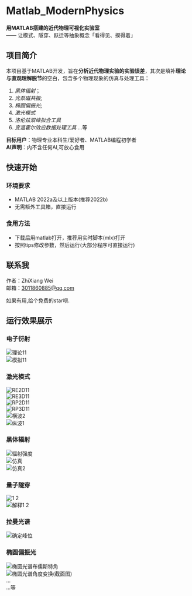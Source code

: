 #  Matlab_ModernPhysics  
**用MATLAB搭建的近代物理可视化实验室**  
—— 让模式、隧穿、跃迁等抽象概念「看得见、摸得着」  

##  项目简介  
本项目基于MATLAB开发，旨在**分析近代物理实验的实验误差**，其次是填补**理论与直观理解脱节**的空白，包含多个物理现象的仿真与处理工具：  
1. *黑体辐射*；
2. *光泵磁共振*;
3. *椭圆偏振光*;
4. *激光模式*
5. *洛伦兹双峰拟合工具*
6. *变温霍尔效应数据处理工具*
...等

**目标用户**：物理专业本科生/爱好者、MATLAB编程初学者  
**AI声明**：内不含任何AI,可放心食用

## 快速开始
### 环境要求  
- MATLAB 2022a及以上版本(推荐2022b)  
- 无需额外工具箱，直接运行
### 食用方法
- 下载后用matlab打开，推荐用实时脚本(mlx)打开
- 按照tips修改参数，然后运行(大部分程序可直接运行)

## 联系我
作者：ZhiXiang Wei  
邮箱：3011860885@qq.com
  
如果有用,给个免费的star呗.
  
## 运行效果展示
### 电子衍射
![理论11](https://github.com/user-attachments/assets/42e37b09-758d-402d-8036-845ab9c73388)  
![模拟11](https://github.com/user-attachments/assets/2ee18aca-f17c-4883-8458-818b8547b903)  
### 激光模式
![RE2D11](https://github.com/user-attachments/assets/b38b5049-7b97-4480-a151-72bfff631d6e)  
![RE3D11](https://github.com/user-attachments/assets/3038301c-16e9-44bc-bfb3-7abb532e82af)  
![RP2D11](https://github.com/user-attachments/assets/fd1e1bd6-96f8-463f-a04d-4cd31fa68444)  
![RP3D11](https://github.com/user-attachments/assets/8a840a8e-a79e-40ac-a564-d8cd432152bc)  
![横波2](https://github.com/user-attachments/assets/e56e1c25-3e80-4994-b8c5-24eebc1b8469)  
![纵波1](https://github.com/user-attachments/assets/bd8a0c4c-deff-451a-8f0d-31366c20676d)  
### 黑体辐射
![辐射强度](https://github.com/user-attachments/assets/dc625fdb-f908-43a8-8da1-7fddbaf63a7e)  
![仿真](https://github.com/user-attachments/assets/664cc86b-4ad2-47ca-8645-c232b189cad0)  
![仿真2](https://github.com/user-attachments/assets/b5636589-fe22-4c71-8d6a-14198b7a3bf4)  
### 量子隧穿
![1 2](https://github.com/user-attachments/assets/964d994b-1ca9-4cc9-822e-0ac89497e66d)  
![解释1 2](https://github.com/user-attachments/assets/4cf88887-872f-495a-85dd-10763fbaaa70)  
### 拉曼光谱
![确定峰位](https://github.com/user-attachments/assets/5920114f-6c9a-4000-b041-70a7f6ba3b2e)  
### 椭圆偏振光
![椭圆光谱布儒斯特角](https://github.com/user-attachments/assets/54d40118-0bd4-4a68-a9b1-655f4a2bc804)  
![椭圆光谱角度变换(截面图)](https://github.com/user-attachments/assets/39d6c232-90b3-4679-ba9d-9a2b812d0967)    
...  
...等













